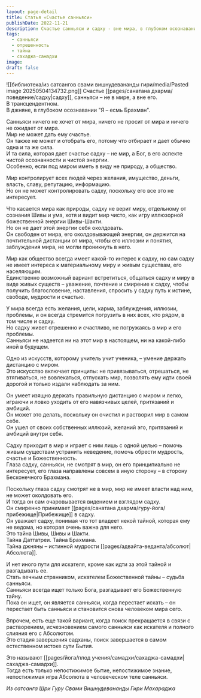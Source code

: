```yaml
---
layout: page-detail
title: Статья «Счастье санньяси»
publishDate: 2022-11-21
description: Счастье санньяси и садху - вне мира, в глубоком осознавании "Я - Брахман". Санньяси не ищет ничего от мира и свободен от его влияния, держит дистанцию, не вовлекается в иллюзии, желания и проблемы общества. Его цель - познание Божественной тайны, помощь другим в освобождении. Завершение поиска приводит к сахаджа-самадхи - полному слиянию с Абсолютом и непостижимой игре Бытия.
tags:
  - санньяси
  - отрешенность
  - тайна
  - сахаджа-самадхи
image: 
draft: false
---
```

![[библиотека/из сатсангов свами вишнудевананды гири/media/Pasted image 20250504134732.png]]
 Счастье [[pages/санатана дхарма/поведение/садху|садху]], санньяси – не в мире, а вне его.  
 В трансцендентном.   
 В джняне, в глубоком осознавании "Я – есмь Брахман".

 Санньяси ничего не хочет от мира, ничего не просит от мира и ничего не ожидает от мира.  
 Мир не может дать ему счастье.   
 Он также не может и отобрать его, потому что отбирает и дает обычно одна и та же сила.   
 И та сила, которая дает счастье садху – не мир, а Бог, в его аспекте чистой осознанности и чистой энергии.  
 Особенно, если под миром иметь в виду не природу, а общество.  

 Мир контролирует всех людей через желания, имущество, деньги, власть, славу, репутацию, информацию.  
 Но он не может контролировать садху, поскольку его все это не интересует.  

 Что касается мира как природы, садху не верит миру, отдельному от сознания Шивы и ума, хотя и видит мир чисто, как игру иллюзорной божественной энергии Шивы-Шакти.  
 Но он не дает этой энергии себя околдовать.  
 Он свободен от мира, его околдовывающей энергии, он держится на почтительной дистанции от мира, чтобы его иллюзии и понятия, заблуждения мира, не могли проникнуть в него.  

 Мир как общество всегда имеет какой-то интерес к садху, но сам садху не имеет интереса к материальному миру и живым существам, его населяющим.  
 Единственно возможный вариант встретиться, общаться садху и миру в виде живых существ – уважение, почтение и смирение к садху, чтобы получить благословение, наставления, спросить у садху путь к истине, свободе, мудрости и счастью.  

 У мира всегда есть желания, цели, карма, заблуждения, иллюзии, проблемы, и он всегда стремится погрузить в них всех, кто рядом, в том числе и садху.  
 Но садху живет отрешенно и счастливо, не погружаясь в мир и его проблемы.  
 Санньяси не надеется ни на этот мир в настоящем, ни на какой-либо иной в будущем.

 Одно из искусств, которому учитель учит ученика, – умение держать дистанцию с миром.  
 Это искусство включает принципы: не привязываться, отрешаться, не втягиваться, не вовлекаться, отпускать мир, позволять ему идти своей дорогой и только издали наблюдать за ним.

 Он умеет изящно держать правильную дистанцию с миром и легко, играючи и ловко уходить от его навязчивых целей, притязаний и амбиций.  
 Он может это делать, поскольку он очистил и растворил мир в самом себе.  
 Он ушел от своих собственных иллюзий, желаний эго, притязаний и амбиций внутри себя.

 Садху приходит в мир и играет с ним лишь с одной целью – помочь живым существам устранить неведение, помочь обрести мудрость, счастье и Божественность.   
 Глаза садху, санньяси, не смотрят в мир, он его принципиально не интересует, его глаза направлены совсем в иную сторону – в сторону Бесконечного Брахмана.

 Поскольку глаза садху смотрят не в мир, мир не имеет власти над ним, не может околдовать его.  
 И тогда он сам очаровывается видением и взглядом садху.  
 Он смиренно принимает [[pages/санатана дхарма/гуру-йога/прибежище|Прибежище]] в садху.  
 Он уважает садху, понимая что тот владеет некой тайной, которая ему не ведома, но которая очень важна для него.  
 Это тайна Шивы, Шивы и Шакти.  
 Тайна Даттатреи. Тайна Брахмана.  
 Тайна джняны – истинной мудрости [[pages/адвайта-веданта/абсолют|Абсолюта]].

 И нет иного пути для искателя, кроме как идти за этой тайной и разгадывать ее.  
 Стать вечным странником, искателем Божественной тайны – судьба санньяси.  
 Санньяси всегда ищет только Бога, разгадывает его Божественную тайну.  
 Пока он ищет, он является санньяси, когда перестает искать – он перестает быть санньяси и становится снова человеком мира сего.

 Впрочем, есть еще такой вариант, когда поиск прекращается в связи с растворением, исчезновением самого санньяси как искателя и полного слияния его с Абсолютом.  
 Это стадия завершения садханы, поиск завершается в самом естественном истоке сути Бытия.

 Это называют [[pages/йога/плод учения/самадхи/сахаджа-самадхи|сахаджа-самадхи]].  
 Тогда есть только непостижимое бытие, непостижимое знание, непостижимая игра Абсолюта в человеческом теле санньяси.

*Из сатсанга Шри Гуру Свами Вишнудевананды Гири Махараджа*

  
